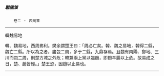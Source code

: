 

##### 戰國策
　　`卷二 ‧ 西周策`

* * *

韓魏易地

韓、魏易地，西周弗利。樊余謂楚王曰：「周必亡矣。韓、魏之易地，韓得二縣，魏亡二縣。所以為之者，盡包二周，多于二縣，九鼎存焉。且魏有南陽、鄭地、三川而包二周，則楚方城之外危；韓兼兩上黨以臨趙，即趙羊腸以上危。故易成之日，楚、趙皆輕。」楚王恐，因趙以止易也。

* * *


